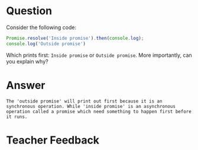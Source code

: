 # Question
Consider the following code:

```js
Promise.resolve('Inside promise').then(console.log);
console.log('Outside promise')
```

Which prints first: `Inside promise` or `Outside promise`. More importantly, can you explain why?

# Answer
    The 'outside promise' will print out first because it is an synchronous operation. While 'inside promise' is an asynchronous operation called a promise which need something to happen first before it runs. 

# Teacher Feedback